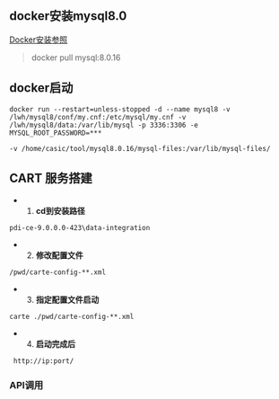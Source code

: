 ## docker安装mysql8.0
[Docker安装参照](https://developer.aliyun.com/article/110806 ':target=_block domain driver desgin')

> docker pull mysql:8.0.16
##  docker启动
```text
docker run --restart=unless-stopped -d --name mysql8 -v /lwh/mysql8/conf/my.cnf:/etc/mysql/my.cnf -v /lwh/mysql8/data:/var/lib/mysql -p 3336:3306 -e MYSQL_ROOT_PASSWORD=***

-v /home/casic/tool/mysql8.0.16/mysql-files:/var/lib/mysql-files/ 
```

## CART 服务搭建

- 1. **cd到安装路径**
```text
pdi-ce-9.0.0.0-423\data-integration
```
- 2. **修改配置文件** 
```text
/pwd/carte-config-**.xml
```
- 3. **指定配置文件启动**
```text
carte ./pwd/carte-config-**.xml
```
- 4. **启动完成后**
```text
 http://ip:port/
```
### API调用

 
